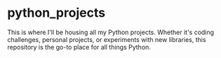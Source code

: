 # python_projects
This is where I'll be housing all my Python projects. Whether it's coding challenges, personal projects, or experiments with new libraries, this repository is the go-to place for all things Python.
